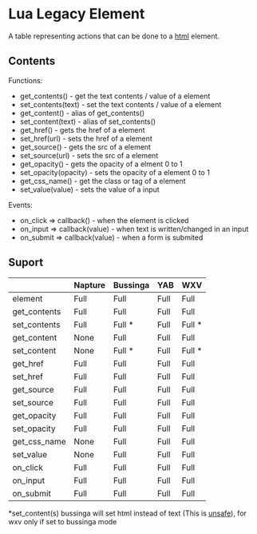 # Lua Legacy Element
A table representing actions that can be done to a [html](../../html++/index.md) element.

## Contents
Functions:
- get_contents() - get the text contents / value of a element
- set_contents(text) - set the text contents / value of a element
- get_content() - alias of get_contents()
- set_content(text) - alias of set_contents()
- get_href() - gets the href of a element
- set_href(url) - sets the href of a element
- get_source() - gets the src of a element
- set_source(url) - sets the src of a element
- get_opacity() - gets the opacity of a elment 0 to 1
- set_opacity(opacity) - sets the opacity of a element 0 to 1
- get_css_name() - get the class or tag of a element
- set_value(value) - sets the value of a input

Events:
- on_click => callback() - when the element is clicked
- on_input => callback(value) - when text is written/changed in an input
- on_submit => callback(value) - when a form is submited

## Suport

|              | Napture | Bussinga | YAB  | WXV    |
| ------------ | ------- | -------- | ---- | ------ |
| element      | Full    | Full     | Full | Full   |
| get_contents | Full    | Full     | Full | Full   |
| set_contents | Full    | Full *   | Full | Full * |
| get_content  | None    | Full     | Full | Full   |
| set_content  | None    | Full *   | Full | Full * |
| get_href     | Full    | Full     | Full | Full   |
| set_href     | Full    | Full     | Full | Full   |
| get_source   | Full    | Full     | Full | Full   |
| set_source   | Full    | Full     | Full | Full   |
| get_opacity  | Full    | Full     | Full | Full   |
| set_opacity  | Full    | Full     | Full | Full   |
| get_css_name | None    | Full     | Full | Full   |
| set_value    | None    | Full     | Full | Full   |
| on_click     | Full    | Full     | Full | Full   |
| on_input     | Full    | Full     | Full | Full   |
| on_submit    | Full    | Full     | Full | Full   |

*set_content(s) bussinga will set html instead of text (This is [unsafe](https://github.com/inventionpro/Bussinga-attack)), for wxv only if set to bussinga mode